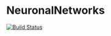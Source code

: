 # NeuronalNetworks

[![Build Status](https://github.com/EliSmith45/NeuronalNetworks.jl/actions/workflows/CI.yml/badge.svg?branch=master)](https://github.com/EliSmith45/NeuronalNetworks.jl/actions/workflows/CI.yml?query=branch%3Amaster)
